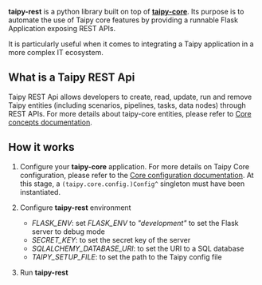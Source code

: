 __taipy-rest__ is a python library built on top of [__taipy-core__](../about.md#taipy-core). Its purpose is to automate the use of Taipy core features by providing a runnable Flask Application exposing REST APIs.

It is particularly useful when it comes to integrating a Taipy application in a more complex IT ecosystem.


## What is a Taipy REST Api

Taipy REST Api allows developers to create, read, update, run and remove Taipy entities (including scenarios, pipelines, tasks, data nodes) through REST APIs. For more details about taipy-core entities, please refer to [Core concepts documentation](../core/concepts/index.md).

## How it works

1. Configure your __taipy-core__ application. For more details on Taipy Core configuration, please refer to the [Core configuration documentation](../core/config/index.md). 
At this stage, a `(taipy.core.config.)Config^` singleton must have been instantiated.

2. Configure __taipy-rest__ environment
    - *FLASK_ENV*: set *FLASK_ENV* to _"development"_ to set the Flask server to debug mode
    - *SECRET_KEY*: to set the secret key of the server
    - *SQLALCHEMY_DATABASE_URI*: to set the URI to a SQL database
    - *TAIPY_SETUP_FILE*: to set the path to the Taipy config file

3. Run **taipy-rest**
